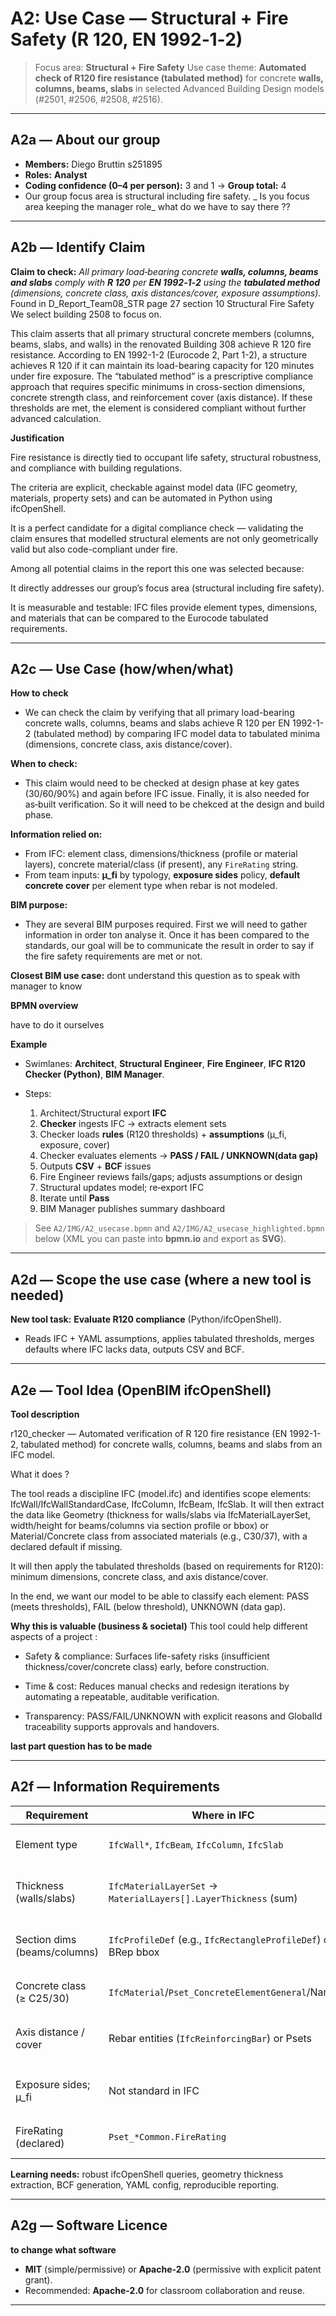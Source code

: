 # A2: Use Case — Structural + Fire Safety (R 120, EN 1992‑1‑2)

> Focus area: **Structural + Fire Safety**
> Use case theme: **Automated check of R120 fire resistance (tabulated method)** for concrete **walls, columns, beams, slabs** in selected Advanced Building Design models (#2501, #2506, #2508, #2516).

---

## A2a — About our group

* **Members:** Diego Bruttin s251895
* **Roles:** **Analyst** 
* **Coding confidence (0–4 per person):** 3 and 1 → **Group total:** 4
* Our group focus area is structural including fire safety. _ Is you focus area keeping the manager role_ what do we have to say there ??

---

## A2b — Identify Claim

**Claim to check:**
*All primary load‑bearing concrete **walls, columns, beams and slabs** comply with **R 120** per **EN 1992‑1‑2** using the **tabulated method** (dimensions, concrete class, axis distances/cover, exposure assumptions).* 
Found in D_Report_Team08_STR page 27 section 10 Structural Fire Safety
We select building 2508 to focus on.

This claim asserts that all primary structural concrete members (columns, beams, slabs, and walls) in the renovated Building 308 achieve R 120 fire resistance. According to EN 1992-1-2 (Eurocode 2, Part 1-2), a structure achieves R 120 if it can maintain its load-bearing capacity for 120 minutes under fire exposure. The “tabulated method” is a prescriptive compliance approach that requires specific minimums in cross-section dimensions, concrete strength class, and reinforcement cover (axis distance). If these thresholds are met, the element is considered compliant without further advanced calculation.

**Justification**

Fire resistance is directly tied to occupant life safety, structural robustness, and compliance with building regulations.

The criteria are explicit, checkable against model data (IFC geometry, materials, property sets) and can be automated in Python using ifcOpenShell.

It is a perfect candidate for a digital compliance check — validating the claim ensures that modelled structural elements are not only geometrically valid but also code-compliant under fire.

Among all potential claims in the report this one was selected because:  

It directly addresses our group’s focus area (structural including fire safety).

It is measurable and testable: IFC files provide element types, dimensions, and materials that can be compared to the Eurocode tabulated requirements.

---

## A2c — Use Case (how/when/what)

**How to check**
* We can check the claim by verifying that all primary load-bearing concrete walls, columns, beams and slabs achieve R 120 per EN 1992-1-2 (tabulated method) by comparing IFC model data to tabulated minima (dimensions, concrete class, axis distance/cover).

**When to check:**

* This claim would need to be checked at design phase at key gates (30/60/90%) and again before IFC issue. Finally, it is also needed for as‑built verification. So it will need to be chekced at the design and build phase.

**Information relied on:**

* From IFC: element class, dimensions/thickness (profile or material layers), concrete material/class (if present), any `FireRating` string.
* From team inputs: **µ_fi** by typology, **exposure sides** policy, **default concrete cover** per element type when rebar is not modeled.
 
**BIM purpose:** 
* They are several BIM purposes required. First we will need to gather information in order ton analyse it. Once it has been compared to the standards, our goal will be to communicate the result in order to say if the fire safety requirements are met or not.

**Closest BIM use case:** 
dont understand this question as to speak with manager to know

**BPMN overview**


have to do it ourselves 

**Example**
* Swimlanes: **Architect**, **Structural Engineer**, **Fire Engineer**, **IFC R120 Checker (Python)**, **BIM Manager**.
* Steps:

  1. Architect/Structural export **IFC**
  2. **Checker** ingests IFC → extracts element sets
  3. Checker loads **rules** (R120 thresholds) + **assumptions** (µ_fi, exposure, cover)
  4. Checker evaluates elements → **PASS / FAIL / UNKNOWN(data gap)**
  5. Outputs **CSV** + **BCF** issues
  6. Fire Engineer reviews fails/gaps; adjusts assumptions or design
  7. Structural updates model; re‑export IFC
  8. Iterate until **Pass**
  9. BIM Manager publishes summary dashboard

> See `A2/IMG/A2_usecase.bpmn` and `A2/IMG/A2_usecase_highlighted.bpmn` below (XML you can paste into **bpmn.io** and export as **SVG**).

---

## A2d — Scope the use case (where a new tool is needed)

**New tool task:** **Evaluate R120 compliance** (Python/ifcOpenShell).

* Reads IFC + YAML assumptions, applies tabulated thresholds, merges defaults where IFC lacks data, outputs CSV and BCF.

---

## A2e — Tool Idea (OpenBIM ifcOpenShell)

**Tool description**

r120_checker — Automated verification of R 120 fire resistance (EN 1992-1-2, tabulated method) for concrete walls, columns, beams and slabs from an IFC model.

What it does ?

The tool reads a discipline IFC (model.ifc) and identifies scope elements: IfcWall/IfcWallStandardCase, IfcColumn, IfcBeam, IfcSlab. It will then extract the data like Geometry (thickness for walls/slabs via IfcMaterialLayerSet, width/height for beams/columns via section profile or bbox) or Material/Concrete class from associated materials (e.g., C30/37), with a declared default if missing.

It will then apply the tabulated thresholds (based on requirements for R120): minimum dimensions, concrete class, and axis distance/cover.

In the end, we want our model to be able to classify each element: PASS (meets thresholds), FAIL (below threshold), UNKNOWN (data gap).

**Why this is valuable (business & societal)**
This tool could help different aspects of a project :

* Safety & compliance: Surfaces life-safety risks (insufficient thickness/cover/concrete class) early, before construction.

* Time & cost: Reduces manual checks and redesign iterations by automating a repeatable, auditable verification.

* Transparency: PASS/FAIL/UNKNOWN with explicit reasons and GlobalId traceability supports approvals and handovers.

**last part question has to be made**

---

## A2f — Information Requirements

| Requirement                  | Where in IFC                                                    | Expected? | Handling                                                  |
| ---------------------------- | --------------------------------------------------------------- | --------- | --------------------------------------------------------- |
| Element type                 | `IfcWall*`, `IfcBeam`, `IfcColumn`, `IfcSlab`                   | Yes       | Query via ifcOpenShell type filters                       |
| Thickness (walls/slabs)      | `IfcMaterialLayerSet` → `MaterialLayers[].LayerThickness` (sum) | Often     | Sum layers or fallback to solid geometry thickness        |
| Section dims (beams/columns) | `IfcProfileDef` (e.g., `IfcRectangleProfileDef`) or BRep bbox   | Often     | Use profile; fallback to bbox with sanity checks          |
| Concrete class (≥ C25/30)    | `IfcMaterial`/`Pset_ConcreteElementGeneral`/Name                | Sometimes | Parse; else default in `assumptions.yaml`                 |
| Axis distance / cover        | Rebar entities (`IfcReinforcingBar`) or Psets                   | Rare      | Use defaults in assumptions; mark **UNKNOWN** if critical |
| Exposure sides; µ_fi         | Not standard in IFC                                             | No        | Provide in `assumptions.yaml` (by element type/zone)      |
| FireRating (declared)        | `Pset_*Common.FireRating`                                       | Sometimes | Compare “claimed” vs computed result                      |

**Learning needs:** robust ifcOpenShell queries, geometry thickness extraction, BCF generation, YAML config, reproducible reporting.

---

## A2g — Software Licence


**to change what software**
* **MIT** (simple/permissive) or **Apache‑2.0** (permissive with explicit patent grant).
* Recommended: **Apache‑2.0** for classroom collaboration and reuse.

---



